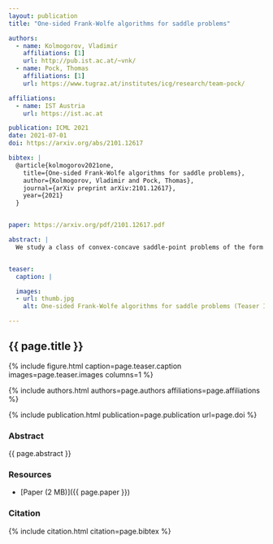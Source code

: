 ```yaml
---
layout: publication
title: "One-sided Frank-Wolfe algorithms for saddle problems"

authors:
  - name: Kolmogorov, Vladimir
    affiliations: [1]
    url: http://pub.ist.ac.at/~vnk/
  - name: Pock, Thomas
    affiliations: [1]
    url: https://www.tugraz.at/institutes/icg/research/team-pock/

affiliations:
  - name: IST Austria
    url: https://ist.ac.at

publication: ICML 2021
date: 2021-07-01
doi: https://arxiv.org/abs/2101.12617

bibtex: |
  @article{kolmogorov2021one,
    title={One-sided Frank-Wolfe algorithms for saddle problems},
    author={Kolmogorov, Vladimir and Pock, Thomas},
    journal={arXiv preprint arXiv:2101.12617},
    year={2021}
  }


paper: https://arxiv.org/pdf/2101.12617.pdf

abstract: |
  We study a class of convex-concave saddle-point problems of the form min x maxy < Kx,y > +fP(x)-h*(y) where K is a linear operator, fP is the sum of a convex function f with a Lipschitz-continuous gradient and the indicator function of a bounded convex polytope P, and h* is a convex (possibly nonsmooth) function. Such problem arises, for example, as a Lagrangian relaxation of various discrete optimization problems. Our main assumptions are the existence of an efficient linear minimization oracle (lmo) for P and an efficient proximal map for h* which motivate the solution via a blend of proximal primal-dual algorithms and Frank-Wolfe algorithms. In case h* is the indicator function of a linear constraint and function f is quadratic, we show a O(1/n2) convergence rate on the dual objective, requiring O(nlogn) calls of lmo. If the problem comes from the constrained optimization problem minx{fP(x)\|Ax-b=0} then we additionally get bound O(1/n2) both on the primal gap and on the infeasibility gap. In the most general case, we show a O(1/n) convergence rate of the primal-dual gap again requiring O(nlogn) calls of lmo. To the best of our knowledge, this improves on the known convergence rates for the considered class of saddle-point problems. We show applications to labeling problems frequently appearing in machine learning and computer vision.


teaser:
  caption: |

  images:
  - url: thumb.jpg
    alt: One-sided Frank-Wolfe algorithms for saddle problems (Teaser Image)

---
```


## {{ page.title }}

{% include figure.html caption=page.teaser.caption images=page.teaser.images columns=1 %}

{% include authors.html authors=page.authors affiliations=page.affiliations %}

{% include publication.html publication=page.publication url=page.doi %}

### Abstract

{{ page.abstract }}

### Resources

* [Paper (2 MB)]({{ page.paper }})

<!--
* [Official publisher page]({{page.doi}}) &nbsp; [![ACM](ACM_logo.svg){: width="40x"}]({{page.doi}})
-->


### Citation

{% include citation.html citation=page.bibtex %}
